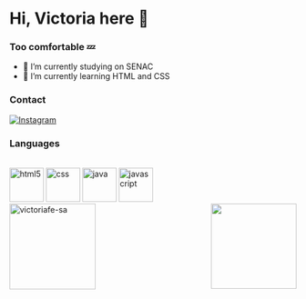 # Hi, Victoria here 🧊
### Too comfortable 💤



- 🔭 I’m currently studying on SENAC
- 🌱 I’m currently learning HTML and CSS

<h3>Contact</h3>

[![Instagram](https://img.shields.io/badge/Instagram-E4405F?style=for-the-badge&logo=instagram&logoColor=white)](https://www.instagram.com/_https.victoriah/)


<h3>Languages</h3>


<div style="display": inline_block><br/>
    <img alig="center" alt = " html5"  src="https://cdn.jsdelivr.net/gh/devicons/devicon@latest/icons/html5/html5-original.svg" height=60px/>
    <img alig="center" alt = " css" src="https://cdn.jsdelivr.net/gh/devicons/devicon@latest/icons/css3/css3-original.svg" height=60px />
    <img alig="center" alt = " java" src="https://cdn.jsdelivr.net/gh/devicons/devicon@latest/icons/java/java-original-wordmark.svg" height=60px />
    <img  alig="center" alt = " javascript" src="https://cdn.jsdelivr.net/gh/devicons/devicon@latest/icons/javascript/javascript-original.svg" height=60px />
</div>

<img align=right src="https://media1.tenor.com/m/DM7SdBiQKhEAAAAd/cat-underwater.gif" height=150px >

<img alig="left" src="https://github-readme-stats.vercel.app/api/top-langs?username=victoriafe-sa&show_icons=true&locale=en&layout=compact&theme=radical" alt="victoriafe-sa" height="150.5"/>
